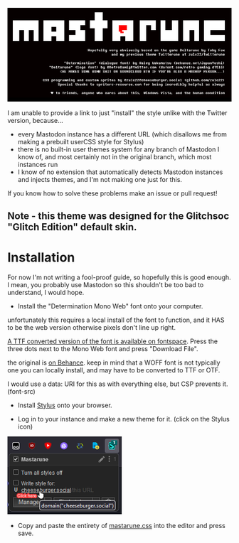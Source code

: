 ![Logo and small description](mastarune.png)

I am unable to provide a link to just "install" the style unlike with the Twitter version, because...
- every Mastodon instance has a different URL (which disallows me from making a prebuilt userCSS style for Stylus)
- there is no built-in user themes system for any branch of Mastodon I know of, and most certainly not in the original branch, which most instances run
- I know of no extension that automatically detects Mastodon instances and injects themes, and I'm not making one just for this.

If you know how to solve these problems make an issue or pull request!

## Note - this theme was designed for the Glitchsoc "Glitch Edition" default skin.

# Installation

For now I'm not writing a fool-proof guide, so hopefully this is good enough. I mean, you probably use Mastodon so this shouldn't be too bad to understand, I would hope.

- Install the "Determination Mono Web" font onto your computer.

unfortunately this requires a local install of the font to function,
and it HAS to be the web version otherwise pixels don't line up right.

[A TTF converted version of the font is available on fontspace](https://www.fontspace.com/determination-mono-web-font-f23209).
Press the three dots next to the Mono Web font and press "Download File".

the original is [on Behance](https://www.behance.net/gallery/31268855/Determination-Better-Undertale-Font).
keep in mind that a WOFF font is not typically one you can locally install,
and may have to be converted to TTF or OTF.

I would use a data: URI for this as with everything else,
but CSP prevents it. (font-src)

- Install [Stylus](https://github.com/openstyles/stylus#releases) onto your 
browser.

- Log in to your instance and make a new theme for it. (click on the
Stylus icon)

![](install_createstyle.png)

- Copy and paste the entirety of [mastarune.css](mastarune.css) into the editor and press save.